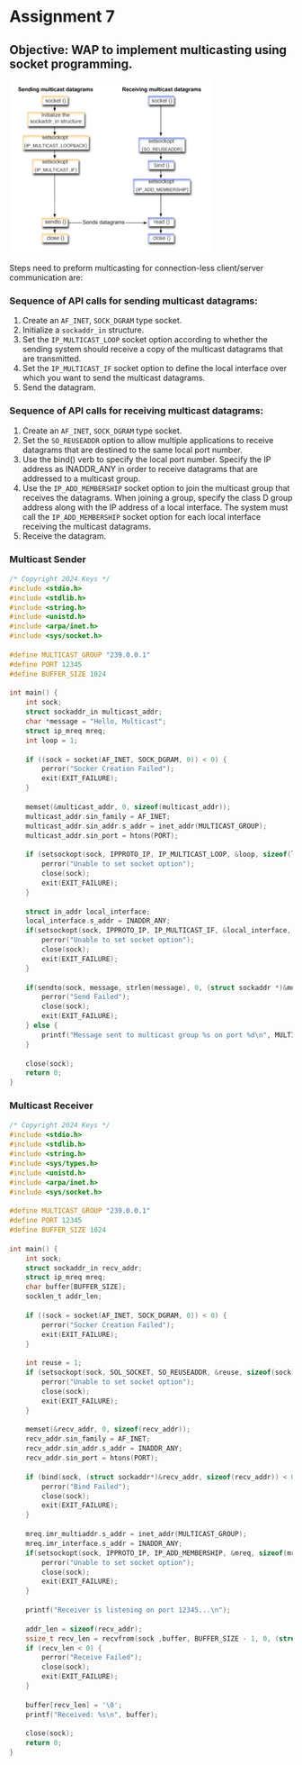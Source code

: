 # Assignment 7

## Objective: WAP to implement multicasting using socket programming.
![Multicasting using Socket Programming](../../../../assets/pictures/Thapar_Year3_COE_NP_Assignment7.png)

Steps need to preform multicasting for connection-less client/server communication are:
### Sequence of API calls for sending multicast datagrams:
1. Create an `AF_INET`, `SOCK_DGRAM` type socket.
2. Initialize a `sockaddr_in` structure.
3. Set the `IP_MULTICAST_LOOP` socket option according to whether the sending system should receive a copy of the multicast datagrams that are transmitted.
4. Set the `IP_MULTICAST_IF` socket option to define the local interface over which you want to send the multicast datagrams.
5. Send the datagram.

### Sequence of API calls for receiving multicast datagrams:
1. Create an `AF_INET`, `SOCK_DGRAM` type socket.
2. Set the `SO_REUSEADDR` option to allow multiple applications to receive datagrams that are destined to the same local port number.
3. Use the bind() verb to specify the local port number. Specify the IP address as INADDR_ANY in order to receive datagrams that are addressed to a multicast group.
4. Use the `IP_ADD_MEMBERSHIP` socket option to join the multicast group that receives the datagrams. When joining a group, specify the class D group address along with the IP address of a local interface. The system must call the `IP_ADD_MEMBERSHIP` socket option for each local interface receiving the multicast datagrams.
5. Receive the datagram.

### Multicast Sender
```c
/* Copyright 2024 Keys */
#include <stdio.h>
#include <stdlib.h>
#include <string.h>
#include <unistd.h>
#include <arpa/inet.h>
#include <sys/socket.h>

#define MULTICAST_GROUP "239.0.0.1"
#define PORT 12345
#define BUFFER_SIZE 1024

int main() {
    int sock;
    struct sockaddr_in multicast_addr;
    char *message = "Hello, Multicast";
    struct ip_mreq mreq;
    int loop = 1;

    if ((sock = socket(AF_INET, SOCK_DGRAM, 0)) < 0) {
        perror("Socker Creation Failed");
        exit(EXIT_FAILURE);
    }

    memset(&multicast_addr, 0, sizeof(multicast_addr));
    multicast_addr.sin_family = AF_INET;
    multicast_addr.sin_addr.s_addr = inet_addr(MULTICAST_GROUP);
    multicast_addr.sin_port = htons(PORT);

    if (setsockopt(sock, IPPROTO_IP, IP_MULTICAST_LOOP, &loop, sizeof(loop)) < 0) {
        perror("Unable to set socket option");
        close(sock);
        exit(EXIT_FAILURE);
    }

    struct in_addr local_interface;
    local_interface.s_addr = INADDR_ANY;
    if(setsockopt(sock, IPPROTO_IP, IP_MULTICAST_IF, &local_interface, sizeof(local_interface)) < 0) {
        perror("Unable to set socket option");
        close(sock);
        exit(EXIT_FAILURE);
    }

    if(sendto(sock, message, strlen(message), 0, (struct sockaddr *)&multicast_addr, sizeof(multicast_addr)) < 0) {
        perror("Send Failed");
        close(sock);
        exit(EXIT_FAILURE);
    } else {
        printf("Message sent to multicast group %s on port %d\n", MULTICAST_GROUP, PORT);
    }

    close(sock);
    return 0;
}
```

### Multicast Receiver
```c
/* Copyright 2024 Keys */
#include <stdio.h>
#include <stdlib.h>
#include <string.h>
#include <sys/types.h>
#include <unistd.h>
#include <arpa/inet.h>
#include <sys/socket.h>

#define MULTICAST_GROUP "239.0.0.1"
#define PORT 12345
#define BUFFER_SIZE 1024

int main() {
    int sock;
    struct sockaddr_in recv_addr;
    struct ip_mreq mreq;
    char buffer[BUFFER_SIZE];
    socklen_t addr_len;

    if ((sock = socket(AF_INET, SOCK_DGRAM, 0)) < 0) {
        perror("Socker Creation Failed");
        exit(EXIT_FAILURE);
    }

    int reuse = 1;
    if (setsockopt(sock, SOL_SOCKET, SO_REUSEADDR, &reuse, sizeof(sock)) < 0) {
        perror("Unable to set socket option");
        close(sock);
        exit(EXIT_FAILURE);
    }

    memset(&recv_addr, 0, sizeof(recv_addr));
    recv_addr.sin_family = AF_INET;
    recv_addr.sin_addr.s_addr = INADDR_ANY;
    recv_addr.sin_port = htons(PORT);

    if (bind(sock, (struct sockaddr*)&recv_addr, sizeof(recv_addr)) < 0) {
        perror("Bind Failed");
        close(sock);
        exit(EXIT_FAILURE);
    }

    mreq.imr_multiaddr.s_addr = inet_addr(MULTICAST_GROUP);
    mreq.imr_interface.s_addr = INADDR_ANY;
    if(setsockopt(sock, IPPROTO_IP, IP_ADD_MEMBERSHIP, &mreq, sizeof(mreq)) < 0){
        perror("Unable to set socket option");
        close(sock);
        exit(EXIT_FAILURE);
    }

    printf("Receiver is listening on port 12345...\n");

    addr_len = sizeof(recv_addr);
    ssize_t recv_len = recvfrom(sock ,buffer, BUFFER_SIZE - 1, 0, (struct sockaddr *)&recv_addr, &addr_len);
    if (recv_len < 0) {
        perror("Receive Failed");
        close(sock);
        exit(EXIT_FAILURE);
    }

    buffer[recv_len] = '\0';
    printf("Received: %s\n", buffer);

    close(sock);
    return 0;
}
```
